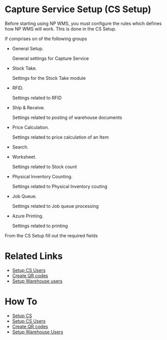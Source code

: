 # Capture Service Setup (CS Setup)

Before starting using NP WMS, you must configure the rules which defines how NP WMS will work.
This is done in the CS Setup.

If comprises on of the following groups

- General Setup.
    
    General settings for Capture Service
- Stock Take.

    Settings for the Stock Take module
- RFID.

    Settings related to RFID
- Ship & Receive.

    Settings related to posting of warehouse documents
- Price Calculation.

    Settings related to price calculation of an Item
- Search.
    
- Worksheet.

    Settings related to Stock count 
- Physical Inventory Counting.

    Settings related to Physical Inventory couting
- Job Queue.

    Settings related to Job queue processing
- Azure Printing.

    Settings related to printing



From the CS Setup fill out the required fields

# Related Links

- [Setup CS Users](../howto/set-up-cs-users.md)
- [Create QR codes](../howto/create-qr-codes.md)
- [Setup Warehouse users](../howto/set-up-warehouse-users.md)


# How To

- [Setup CS](../howto/set-up-cssetup.md)
- [Setup CS Users](../howto/set-up-cs-users.md)
- [Create QR codes](../howto/create-qr-codes.md)
- [Setup Warehouse Users](../howto/set-up-warehouse-users.md)